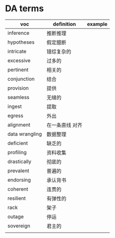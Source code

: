 # DA terms



&#x20;

| voc            | definition | example |
| -------------- | ---------- | ------- |
| inference      | 推断推理       |         |
| hypotheses     | 假定臆断       |         |
| intricate      | 错综复杂的      |         |
| excessive      | 过多的        |         |
| pertinent      | 相关的        |         |
| conjunction    | 结合         |         |
| provision      | 提供         |         |
| seamless       | 无缝的        |         |
| ingest         | 提取         |         |
| egress         | 外出         |         |
| alignment      | 在一条直线 对齐   |         |
| data wrangling | 数据整理       |         |
| deficient      | 缺乏的        |         |
| profiling      | 资料收集       |         |
| drastically    | 彻底的        |         |
| prevalent      | 普遍的        |         |
| endorsing      | 承认背书       |         |
| coherent       | 连贯的        |         |
| resilient      | 有弹性的       |         |
| rack           | 架子         |         |
| outage         | 停运         |         |
| sovereign      | 君主的        |         |
|                |            |         |
